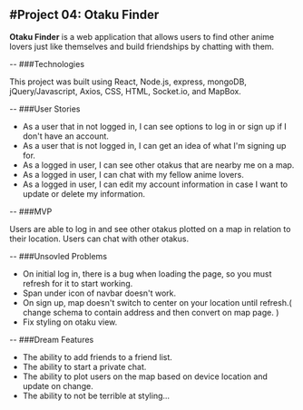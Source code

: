 #Project 04: Otaku Finder
---
**Otaku Finder** is a web application that allows users to find other anime lovers just like themselves and build friendships by chatting with them.

--
###Technologies

This project was built using React, Node.js, express, mongoDB, jQuery/Javascript, Axios, CSS, HTML, Socket.io, and MapBox.

--
###User Stories
- As a user that in not logged in, I can see options to log in or sign up if I don't have an account.
- As a user that is not logged in, I can get an idea of what I'm signing up for.
- As a logged in user, I can see other otakus that are nearby me on a map.
- As a logged in user, I can chat with my fellow anime lovers.
- As a logged in user, I can edit my account information in case I want to update or delete my information.


--
###MVP

Users are able to log in and see other otakus plotted on a map in relation to their location.  Users can chat with other otakus.

--
###Unsovled Problems

- On initial log in, there is a bug when loading the page, so you must refresh for it to start working.
- Span under icon of navbar doesn't work.
- On sign up, map doesn't switch to center on your location until refresh.( change schema to contain address and then convert on map page. )
- Fix styling on otaku view.

--
###Dream Features
- The ability to add friends to a friend list.
- The ability to start a private chat.
- The ability to plot users on the map based on device location and update on change.
- The ability to not be terrible at styling...
